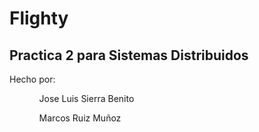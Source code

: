 # Flighty

## Practica 2 para Sistemas Distribuidos 

Hecho por:
<ul>
  <ol>Jose Luis Sierra Benito</ol>
  <ol>Marcos Ruiz Muñoz</ol>
</ul>
